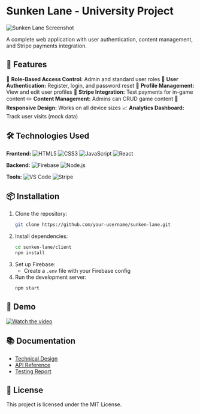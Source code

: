 # Sunken Lane - University Project

![Sunken Lane Screenshot](./docs/screenshot.png)


A complete web application with user authentication, content management, and Stripe payments integration.

## 🚀 Features
🔐 **Role-Based Access Control:** Admin and standard user roles
🧾 **User Authentication:** Register, login, and password reset
👤 **Profile Management:** View and edit user profiles
🛒 **Stripe Integration:** Test payments for in-game content
✏️ **Content Management:** Admins can CRUD game content
📱 **Responsive Design:** Works on all device sizes
📈 **Analytics Dashboard:** Track user visits (mock data)

## 🛠️ Technologies Used

**Frontend:**
![HTML5](https://img.shields.io/badge/HTML5-E34F26?style=flat&logo=html5&logoColor=white)
![CSS3](https://img.shields.io/badge/CSS3-1572B6?style=flat&logo=css3&logoColor=white)
![JavaScript](https://img.shields.io/badge/JavaScript-F7DF1E?style=flat&logo=javascript&logoColor=black)
![React](https://img.shields.io/badge/React-20232A?style=flat&logo=react&logoColor=61DAFB)

**Backend:**
![Firebase](https://img.shields.io/badge/Firebase-FFCA28?style=flat&logo=firebase&logoColor=black)
![Node.js](https://img.shields.io/badge/Node.js-339933?style=flat&logo=nodedotjs&logoColor=white)

**Tools:**
![VS Code](https://img.shields.io/badge/VS_Code-007ACC?style=flat&logo=visual-studio-code&logoColor=white)
![Stripe](https://img.shields.io/badge/Stripe-008CDD?style=flat&logo=stripe&logoColor=white)

## 📦 Installation

1. Clone the repository:
   ```bash
   git clone https://github.com/your-username/sunken-lane.git
   ```
2. Install dependencies:
   ```bash
   cd sunken-lane/client
   npm install
   ```
3. Set up Firebase:
   - Create a `.env` file with your Firebase config
4. Run the development server:
   ```bash
   npm start
   ```

## 🎥 Demo

[![Watch the video](./docs/video-thumbnail.png)](https://youtu.be/your-demo-video)

## 📚 Documentation

- [Technical Design](./docs/DESIGN.md)
- [API Reference](./docs/API.md)
- [Testing Report](./docs/TESTING.md)

## 📝 License

This project is licensed under the MIT License.
